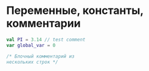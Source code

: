 # Переменные, константы, комментарии

```kotlin
val PI = 3.14 // test comment
var global_var = 0

/* Блочный комментарий из
нескольких строк */

```

